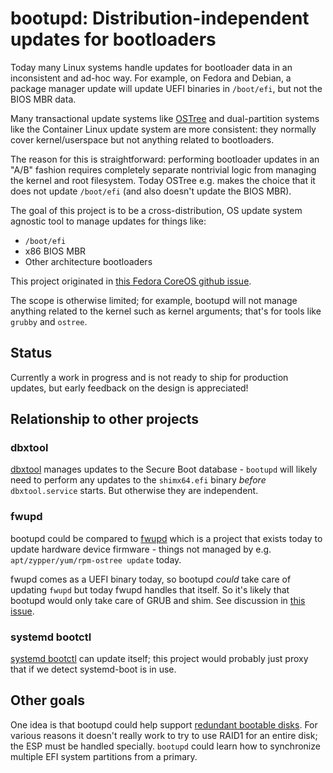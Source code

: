 # bootupd: Distribution-independent updates for bootloaders

Today many Linux systems handle updates for bootloader data
in an inconsistent and ad-hoc way.  For example, on
Fedora and Debian, a package manager update will update UEFI
binaries in `/boot/efi`, but not the BIOS MBR data.

Many transactional update systems like [OSTree](https://github.com/ostreedev/ostree/)
and dual-partition systems like the Container Linux update system
are more consistent: they normally cover kernel/userspace but not anything
related to bootloaders.

The reason for this is straightforward: performing bootloader
updates in an "A/B" fashion requires completely separate nontrivial
logic from managing the kernel and root filesystem.  Today OSTree e.g.
makes the choice that it does not update `/boot/efi` (and also doesn't
update the BIOS MBR).

The goal of this project is to be a cross-distribution,
OS update system agnostic tool to manage updates for things like:

- `/boot/efi`
- x86 BIOS MBR
- Other architecture bootloaders

This project originated in [this Fedora CoreOS github issue](https://github.com/coreos/fedora-coreos-tracker/issues/510).

The scope is otherwise limited; for example, bootupd will not
manage anything related to the kernel such as kernel arguments;
that's for tools like `grubby` and `ostree`.

## Status

Currently a work in progress and is not ready to ship for production
updates, but early feedback on the design is appreciated!

## Relationship to other projects

### dbxtool

[dbxtool](https://github.com/rhboot/dbxtool) manages updates
to the Secure Boot database - `bootupd` will likely need to
perform any updates to the `shimx64.efi` binary
*before* `dbxtool.service` starts.  But otherwise they are independent.

### fwupd

bootupd could be compared to [fwupd](https://github.com/fwupd/fwupd/) which is
a project that exists today to update hardware device firmware - things not managed
by e.g. `apt/zypper/yum/rpm-ostree update` today.

fwupd comes as a UEFI binary today, so bootupd *could* take care of updating `fwupd`
but today fwupd handles that itself.  So it's likely that bootupd would only take
care of GRUB and shim.  See discussion in [this issue](https://github.com/coreos/bootupd/issues/1).

### systemd bootctl

[systemd bootctl](https://man7.org/linux/man-pages/man1/bootctl.1.html) can update itself;
this project would probably just proxy that if we detect systemd-boot is in use.

## Other goals

One idea is that bootupd could help support [redundant bootable disks](https://github.com/coreos/fedora-coreos-tracker/issues/581).
For various reasons it doesn't really work to try to use RAID1 for an entire disk; the ESP must be handled
specially.  `bootupd` could learn how to synchronize multiple EFI system partitions from a primary.
